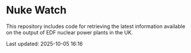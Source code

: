 # Nuke Watch

This repository includes code for retrieving the latest information available on the output of EDF nuclear power plants in the UK.

Last updated: 2025-10-05 16:16